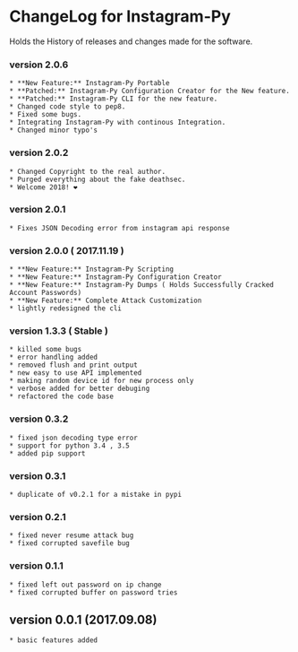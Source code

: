 # ChangeLog for Instagram-Py 

Holds the History of releases and changes made for the software.

### version 2.0.6

    * **New Feature:** Instagram-Py Portable
    * **Patched:** Instagram-Py Configuration Creator for the New feature.
    * **Patched:** Instagram-Py CLI for the new feature.
    * Changed code style to pep8.
    * Fixed some bugs.
    * Integrating Instagram-Py with continous Integration.
    * Changed minor typo's

### version 2.0.2

    * Changed Copyright to the real author.
    * Purged everything about the fake deathsec.
    * Welcome 2018! ❤️

### version 2.0.1

    * Fixes JSON Decoding error from instagram api response

### version 2.0.0 ( 2017.11.19 )

	* **New Feature:** Instagram-Py Scripting
	* **New Feature:** Instagram-Py Configuration Creator
	* **New Feature:** Instagram-Py Dumps ( Holds Successfully Cracked Account Passwords)
	* **New Feature:** Complete Attack Customization
	* lightly redesigned the cli

### version 1.3.3 ( Stable )

	* killed some bugs
	* error handling added
	* removed flush and print output
	* new easy to use API implemented
	* making random device id for new process only
	* verbose added for better debuging
	* refactored the code base

### version 0.3.2

	* fixed json decoding type error
	* support for python 3.4 , 3.5
	* added pip support

### version 0.3.1

	* duplicate of v0.2.1 for a mistake in pypi

### version 0.2.1 

	* fixed never resume attack bug
	* fixed corrupted savefile bug

### version 0.1.1

	* fixed left out password on ip change
	* fixed corrupted buffer on password tries

## version 0.0.1 (2017.09.08) 

	* basic features added

